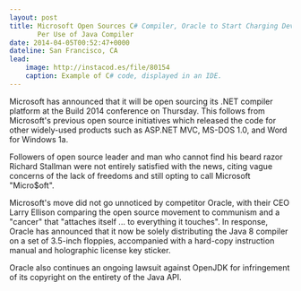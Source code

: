 ```yaml
---
layout: post
title: Microsoft Open Sources C# Compiler, Oracle to Start Charging Developers
       Per Use of Java Compiler
date: 2014-04-05T00:52:47+0000
dateline: San Francisco, CA
lead:
    image: http://instacod.es/file/80154
    caption: Example of C# code, displayed in an IDE.
---
```


Microsoft has announced that it will be open sourcing its .NET compiler platform
at the Build 2014 conference on Thursday. This follows from Microsoft's previous
open source initiatives which released the code for other widely-used products
such as ASP.NET MVC, MS-DOS 1.0, and Word for Windows 1a.

Followers of open source leader and man who cannot find his beard razor Richard
Stallman were not entirely satisfied with the news, citing vague concerns of
the lack of freedoms and still opting to call Microsoft "Micro$oft".

Microsoft's move did not go unnoticed by competitor Oracle, with their CEO
Larry Ellison comparing the open source movement to communism and a "cancer"
that "attaches itself ... to everything it touches". In response, Oracle has
announced that it now be solely distributing the Java 8 compiler on a set of
3.5-inch floppies, accompanied with a hard-copy instruction manual and
holographic license key sticker.

Oracle also continues an ongoing lawsuit against OpenJDK for infringement of its
copyright on the entirety of the Java API.
